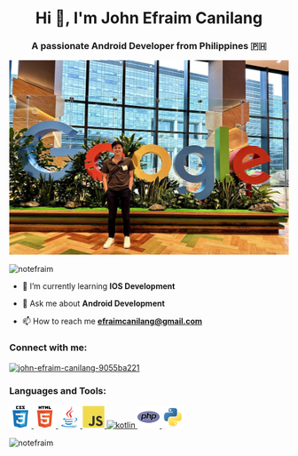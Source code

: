 <h1 align="center">Hi 👋, I'm John Efraim Canilang</h1>
<h3 align="center">A passionate Android Developer from Philippines 🇵🇭</h3>

<p align="center"> <img src="https://raw.githubusercontent.com/NotEfraim/Repository_Images/main/cover.jpg" width="600" height="350" /> </p>

<p align="left"> <img src="https://komarev.com/ghpvc/?username=notefraim&label=Profile%20views&color=0e75b6&style=flat" alt="notefraim" /> </p>

- 🌱 I’m currently learning **IOS Development**

- 💬 Ask me about **Android Development**

- 📫 How to reach me **efraimcanilang@gmail.com**

<h3 align="left">Connect with me:</h3>
<p align="left">
<a href="https://linkedin.com/in/john-efraim-canilang-9055ba221" target="blank"><img align="center" src="https://raw.githubusercontent.com/rahuldkjain/github-profile-readme-generator/master/src/images/icons/Social/linked-in-alt.svg" alt="john-efraim-canilang-9055ba221" height="30" width="40" /></a>
</p>

<h3 align="left">Languages and Tools:</h3>
<p align="left"> <a href="https://www.w3schools.com/css/" target="_blank" rel="noreferrer"> <img src="https://raw.githubusercontent.com/devicons/devicon/master/icons/css3/css3-original-wordmark.svg" alt="css3" width="40" height="40"/> </a> <a href="https://www.w3.org/html/" target="_blank" rel="noreferrer"> <img src="https://raw.githubusercontent.com/devicons/devicon/master/icons/html5/html5-original-wordmark.svg" alt="html5" width="40" height="40"/> </a> <a href="https://www.java.com" target="_blank" rel="noreferrer"> <img src="https://raw.githubusercontent.com/devicons/devicon/master/icons/java/java-original.svg" alt="java" width="40" height="40"/> </a> <a href="https://developer.mozilla.org/en-US/docs/Web/JavaScript" target="_blank" rel="noreferrer"> <img src="https://raw.githubusercontent.com/devicons/devicon/master/icons/javascript/javascript-original.svg" alt="javascript" width="40" height="40"/> </a> <a href="https://kotlinlang.org" target="_blank" rel="noreferrer"> <img src="https://www.vectorlogo.zone/logos/kotlinlang/kotlinlang-icon.svg" alt="kotlin" width="40" height="40"/> </a> <a href="https://www.php.net" target="_blank" rel="noreferrer"> <img src="https://raw.githubusercontent.com/devicons/devicon/master/icons/php/php-original.svg" alt="php" width="40" height="40"/> </a> <a href="https://www.python.org" target="_blank" rel="noreferrer"> <img src="https://raw.githubusercontent.com/devicons/devicon/master/icons/python/python-original.svg" alt="python" width="40" height="40"/> </a> </p>

<p><img align="center" src="https://github-readme-stats.vercel.app/api/top-langs?username=notefraim&show_icons=true&locale=en&layout=compact" alt="notefraim" /></p>
